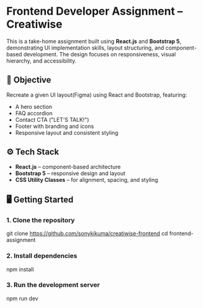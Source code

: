 # Frontend Developer Assignment – Creatiwise

This is a take-home assignment built using **React.js** and **Bootstrap 5**, demonstrating UI implementation skills, layout structuring, and component-based development. The design focuses on responsiveness, visual hierarchy, and accessibility.

## 🎯 Objective

Recreate a given UI layout(Figma) using React and Bootstrap, featuring:

- A hero section
- FAQ accordion
- Contact CTA ("LET'S TALK!")
- Footer with branding and icons
- Responsive layout and consistent styling

## ⚙️ Tech Stack

- **React.js** – component-based architecture
- **Bootstrap 5** – responsive design and layout
- **CSS Utility Classes** – for alignment, spacing, and styling

## 🖥️ Getting Started

### 1. Clone the repository

git clone https://github.com/sonykikuma/creatiwise-frontend
cd frontend-assignment

### 2. Install dependencies

npm install

### 3. Run the development server

npm run dev
